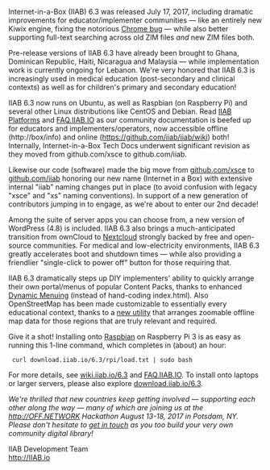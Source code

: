 Internet-in-a-Box (IIAB) 6.3 was released July 17, 2017, including dramatic improvements for educator/implementer communities &mdash; like an entirely new Kiwix engine, fixing the notorious [Chrome bug](https://github.com/kiwix/tools/issues/1) &mdash; while also better supporting full-text searching across old ZIM files *and* new ZIM files both.

Pre-release versions of IIAB 6.3 have already been brought to Ghana, Dominican Republic, Haiti, Nicaragua and Malaysia &mdash; while implementation work is currently ongoing for Lebanon.  We're very honored that IIAB 6.3 is increasingly used in medical education (post-secondary and clinical contexts) as well as for children's primary and secondary education!

IIAB 6.3 now runs on Ubuntu, as well as Raspbian (on Raspberry Pi) and several other Linux distributions like CentOS and Debian.  Read [IIAB Platforms](https://github.com/iiab/iiab/wiki/IIAB-Platforms) and [FAQ.IIAB.IO](http://wiki.laptop.org/go/IIAB/FAQ) as our community documentation is beefed up for educators and implementers/operators, now accessible offline (http://box/info) and online (https://github.com/iiab/iiab/wiki) both!  Internally, Internet-in-a-Box Tech Docs underwent significant revision as they moved from github.com/xsce to github.com/iiab.

Likewise our code (software) made the big move from [github.com/xsce](https://github.com/xsce) to [github.com/iiab](http://github.com/iiab) honoring our new name (Internet in a Box) with extensive internal "iiab" naming changes put in place (to avoid confusion with legacy "xsce" and "xs" naming conventions).  In support of a new generation of contributors jumping in to engage, as we're about to enter our 2nd decade!

Among the suite of server apps you can choose from, a new version of WordPress (4.8) is included.  IIAB 6.3 also brings a much-anticipated transition from ownCloud to [Nextcloud](https://nextcloud.com/) strongly backed by free and open-source communities.  For medical and low-electricity environments, IIAB 6.3 greatly accelerates boot and shutdown times &mdash; while also providing a friendlier "single-click to power off" button for those requiring that.

IIAB 6.3 dramatically steps up DIY implementers' ability to quickly arrange their own portal/menus of popular Content Packs, thanks to enhanced [Dynamic Menuing](https://github.com/iiab/iiab/wiki/IIAB-Menuing) (instead of hand-coding index.html).  Also OpenStreetMap has been made customizable to essentially every educational context, thanks to a [new utility](https://github.com/georgejhunt/iiab-factory/blob/subset-osm/content/subset-osm/README.md) that arranges zoomable offline map data for those regions that are truly relevant and required.

Give it a shot!  Installing onto [Raspbian](https://www.raspberrypi.org/downloads/raspbian/) on Raspberry Pi 3 is as easy as running this 1-line command, which completes in (about) an hour:

     curl download.iiab.io/6.3/rpi/load.txt | sudo bash

For more details, see [wiki.iiab.io/6.3](http://wiki.laptop.org/go/IIAB/6.3) and [FAQ.IIAB.IO](http://wiki.laptop.org/go/IIAB/FAQ).  To install onto laptops or larger servers, please also explore [download.iiab.io/6.3](http://download.iiab.io/6.3).

_We're thrilled that new countries keep getting involved &mdash; supporting each other along the way &mdash; many of which are joining us at the http://OFF.NETWORK Hackathon August 13-18, 2017 in Potsdam, NY.  Please don't hesitate to [get in touch](http://wiki.laptop.org/go/IIAB/FAQ#What_are_the_best_places_for_community_support.3F) as you too build your very own community digital library!_

IIAB Development Team<br>
http://IIAB.io
